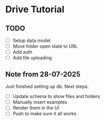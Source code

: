 # Drive Tutorial

## TODO

- [ ] Setup data model
- [ ] Move folder open state to URL
- [ ] Add auth
- [ ] Add file uploading

## Note from 28-07-2025

Just finished setting up db. Next steps:

- [ ] Update schema to show files and folders
- [ ] Manually insert examples
- [ ] Render them in the UI
- [ ] Push to make sure it all works
